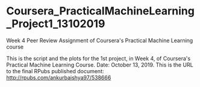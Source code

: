 # Coursera_PracticalMachineLearning_Project1_13102019
Week 4 Peer Review Assignment of Coursera's Practical Machine Learning course

This is the script and the plots for the 1st project, in Week 4, of Coursera's Practical Machine Learning Course. Date: October 13, 2019. This is the URL to the final RPubs published document: http://rpubs.com/ankurbaishya97/538666
